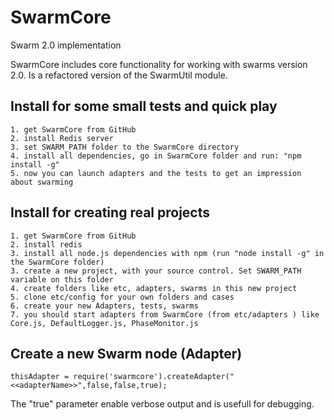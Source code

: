 SwarmCore
=========

Swarm 2.0 implementation



SwarmCore includes core functionality for working with swarms version 2.0. Is a refactored version of the SwarmUtil module.

## Install for some small tests and quick play

    1. get SwarmCore from GitHub
    2. install Redis server
    3. set SWARM_PATH folder to the SwarmCore directory
    4. install all dependencies, go in SwarmCore folder and run: "npm install -g"
    5. now you can launch adapters and the tests to get an impression about swarming

## Install for creating real projects

    1. get SwarmCore from GitHub
    2. install redis
    3. install all node.js dependencies with npm (run "node install -g" in the SwarmCore folder)
    3. create a new project, with your source control. Set SWARM_PATH variable on this folder
    4. create folders like etc, adapters, swarms in this new project
    5. clone etc/config for your own folders and cases
    6. create your new Adapters, tests, swarms
    7. you should start adapters from SwarmCore (from etc/adapters ) like Core.js, DefaultLogger.js, PhaseMonitor.js

## Create a new Swarm node (Adapter)

    thisAdapter = require('swarmcore').createAdapter("<<adapterName>>",false,false,true);

The "true" parameter enable verbose output and is usefull for debugging.


